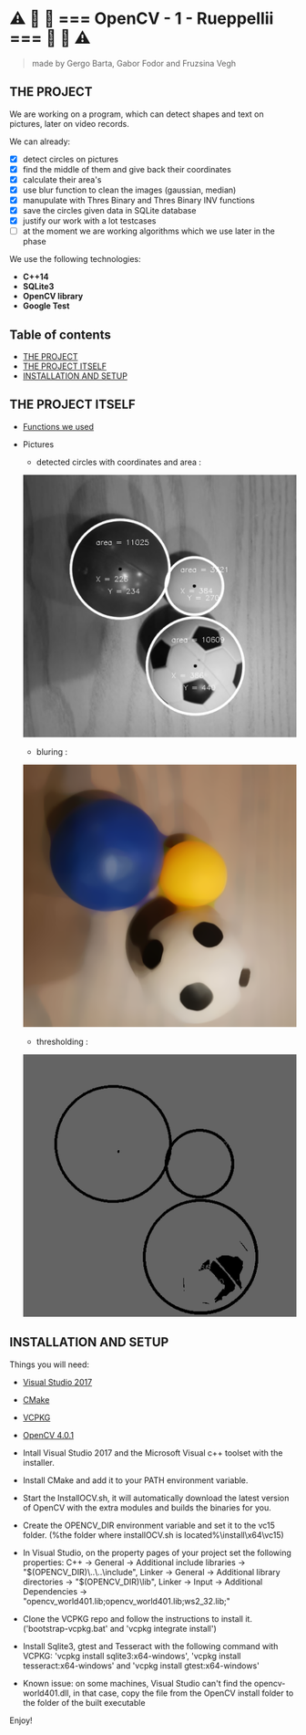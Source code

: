 # :warning:  :traffic_light:  :red_car:  === OpenCV - 1 - Rueppellii ===  :red_car:  :traffic_light:  :warning:
> made by Gergo Barta, Gabor Fodor and Fruzsina Vegh

## THE PROJECT
We are working on a program, which can detect shapes and text on pictures, later on video records.

We can already:
 - [x] detect circles on pictures
 - [x] find the middle of them and give back their coordinates
 - [x] calculate their area's
 - [x] use blur function to clean the images (gaussian, median)
 - [x] manupulate with Thres Binary and Thres Binary INV functions
 - [x] save the circles given data in SQLite database
 - [x] justify our work with a lot testcases
 - [ ] at the moment we are working algorithms which we use later in the phase

We use the following technologies:
* __C++14__
* __SQLite3__
* __OpenCV library__
* __Google Test__

## Table of contents
- [THE PROJECT](#the-project)
- [THE PROJECT ITSELF](#the-project-itself)
- [INSTALLATION AND SETUP](#installation-and-setup)


## THE PROJECT ITSELF
 - [Functions we used](docs/functions.md)

 - Pictures
    - detected circles with coordinates and area :

    ![detected circles with coordinates and area](img/detect_circles.PNG)
    - bluring :

    ![blured image](img/detect_circles_2.PNG)
    - thresholding :
    
    ![threshold image](img/detect_circles_3.PNG)




## INSTALLATION AND SETUP
 Things you will need:

 - [Visual Studio 2017](https://visualstudio.microsoft.com/downloads/)
 - [CMake](https://github.com/Kitware/CMake/releases/download/v3.14.0-rc1/cmake-3.14.0-rc1-win64-x64.msi)
 - [VCPKG](https://github.com/Microsoft/vcpkg)
 - [OpenCV 4.0.1](https://drive.google.com/open?id=11OIT6GlLsg0z8G8tLzs674nv5BZdKgfq)
 
 - Intall Visual Studio 2017 and the Microsoft Visual c++ toolset with the installer.
 - Install CMake and add it to your PATH environment variable.
 - Start the InstallOCV.sh, it will automatically download the latest version of OpenCV with the extra modules and builds the binaries for you.
 - Create the OPENCV_DIR environment variable and set it to the vc15 folder. (%the folder where installOCV.sh is located%\install\x64\vc15)
 - In Visual Studio, on the property pages of your project set the following properties: C++ -> General -> Additional include libraries -> "$(OPENCV_DIR)\..\..\include", Linker -> General -> Additional library directories -> "$(OPENCV_DIR)\lib", Linker -> Input -> Additional Dependencies ->  "opencv_world401.lib;opencv_world401.lib;ws2_32.lib;"
 - Clone the VCPKG repo and follow the instructions to install it. ('bootstrap-vcpkg.bat' and 'vcpkg integrate install')
 - Install Sqlite3, gtest and Tesseract with the following command with VCPKG: 'vcpkg install sqlite3:x64-windows', 'vcpkg install tesseract:x64-windows' and 'vcpkg install gtest:x64-windows'
 - Known issue: on some machines, Visual Studio can't find the opencv-world401.dll, in that case, copy the file from the OpenCV install folder to the folder of the built executable
 
 Enjoy!
 
 
 
 
 


